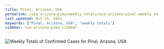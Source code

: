 ```yaml
---
title: Pinal, Arizona, USA
permalink: /usa-arizona-pima/weekly_totals/usa-arizona-pinal-weekly_totals.html
last_updated: Oct 15, 2021
keywords: ["Pinal, Arizona, USA", "weekly totals"]
sidebar: usa-arizona-pima_sidebar
---
```


![Weekly Totals of Confirmed Cases for Pinal, Arizona, USA](/covid_tracker/images/graphs/usa-arizona-pinal-weekly_totals_graph.png)
